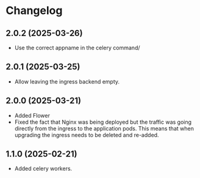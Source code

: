 # Changelog

## 2.0.2 (2025-03-26)

- Use the correct appname in the celery command/

## 2.0.1 (2025-03-25)

- Allow leaving the ingress backend empty.

## 2.0.0 (2025-03-21)

- Added Flower
- Fixed the fact that Nginx was being deployed but the traffic was going directly from the ingress to the 
  application pods. This means that when upgrading the ingress needs to be deleted and re-added.

## 1.1.0 (2025-02-21)

- Added celery workers.